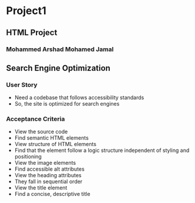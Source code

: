 # Project1
## HTML Project
### Mohammed Arshad Mohamed Jamal
## Search Engine Optimization

### User Story
<ul>
<li>Need a codebase that follows accessibility standards </li>
<li>So, the site is optimized for search engines</li>
</ul>



### Acceptance Criteria
<ul>
<li>View the source code</li>
<li>Find semantic HTML elements</li> 
<li>View structure of HTML elements</li>
<li>Find that the element follow a logic structure independent of styling and positioning</li>
<li>View the image elements</li>
<li>Find accessible alt attributes</li>
<li>View the heading attributes</li>
<li>They fall in sequential order</li>
<li>View the title element</li>
<li>Find a concise, descriptive title</li>
</ul>
